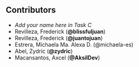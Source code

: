 ## Contributors
- _Add your name here in Task C_
- Revilleza, Frederick (**@blissfuljuan**)
- Revilleza, Frederick (**@juantojuan**)
- Estrera, Michaela Ma. Alexa D. (@michaela-es)
- Abel, Zydric (**@zydric**)
- Macansantos, Axcel (**@AksilDev**)

